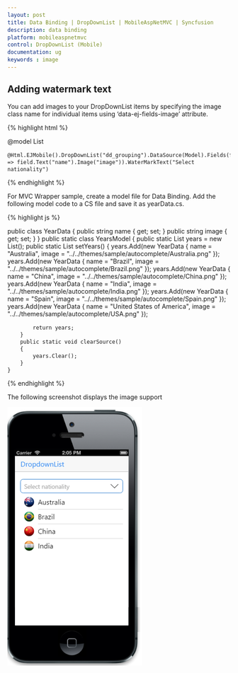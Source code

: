 ```yaml
---
layout: post
title: Data Binding | DropDownList | MobileAspNetMVC | Syncfusion
description: data binding
platform: mobileaspnetmvc
control: DropDownList (Mobile)
documentation: ug
keywords : image
---
```


## Adding watermark text

You can add images to your DropDownList items by specifying the image class name for individual items using ‘data-ej-fields-image’ attribute.

{% highlight html %}

 @model List<YearData>
  
    @Html.EJMobile().DropDownList("dd_grouping").DataSource(Model).Fields(field => field.Text("name").Image("image")).WaterMarkText("Select nationality")

{% endhighlight %}

For MVC Wrapper sample, create a model file for Data Binding. Add the following model code to a CS file and save it as yearData.cs.

{% highlight js %}

 public class YearData
    {
        public string name { get; set; }
        public string image { get; set; }
    }
    public static class YearsModel
    {
        public static List<YearData> years = new List<YearData>();
        public static List<YearData> setYears()
        {
            years.Add(new YearData { name = "Australia", image = "../../themes/sample/autocomplete/Australia.png" });
            years.Add(new YearData { name = "Brazil", image = "../../themes/sample/autocomplete/Brazil.png" });
            years.Add(new YearData { name = "China", image = "../../themes/sample/autocomplete/China.png" });
            years.Add(new YearData { name = "India", image = "../../themes/sample/autocomplete/India.png" });
            years.Add(new YearData { name = "Spain", image = "../../themes/sample/autocomplete/Spain.png" });
            years.Add(new YearData { name = "United States of America", image = "../../themes/sample/autocomplete/USA.png" });

            return years;
        }
        public static void clearSource()
        {
            years.Clear();
        }
    }
{% endhighlight %}

The following screenshot displays the image support

![](Image-Support-images/Image-support_img1.png)

